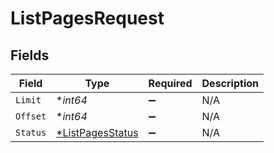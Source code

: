 # ListPagesRequest


## Fields

| Field                                                          | Type                                                           | Required                                                       | Description                                                    |
| -------------------------------------------------------------- | -------------------------------------------------------------- | -------------------------------------------------------------- | -------------------------------------------------------------- |
| `Limit`                                                        | **int64*                                                       | :heavy_minus_sign:                                             | N/A                                                            |
| `Offset`                                                       | **int64*                                                       | :heavy_minus_sign:                                             | N/A                                                            |
| `Status`                                                       | [*ListPagesStatus](../../models/operations/listpagesstatus.md) | :heavy_minus_sign:                                             | N/A                                                            |